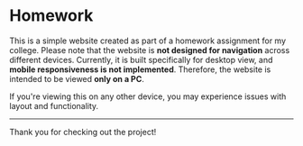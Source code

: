 # Homework

This is a simple website created as part of a homework assignment for my college. Please note that the website is **not designed for navigation** across different devices. Currently, it is built specifically for desktop view, and **mobile responsiveness is not implemented**. Therefore, the website is intended to be viewed **only on a PC**.

If you're viewing this on any other device, you may experience issues with layout and functionality.

---

Thank you for checking out the project!
